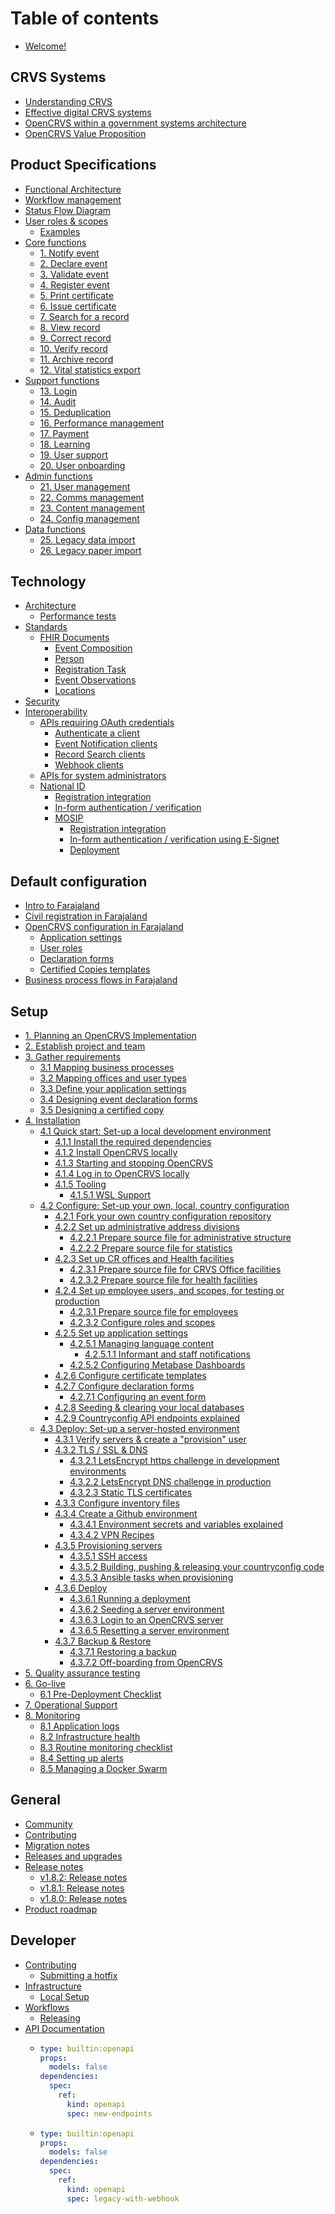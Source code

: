 # Table of contents

* [Welcome!](README.md)

## CRVS Systems

* [Understanding CRVS](crvs-systems/understanding-crvs.md)
* [Effective digital CRVS systems](crvs-systems/effective-digital-crvs-systems.md)
* [OpenCRVS within a government systems architecture](crvs-systems/opencrvs-within-a-government-systems-architecture.md)
* [OpenCRVS Value Proposition](crvs-systems/opencrvs-value-proposition.md)

## Product Specifications

* [Functional Architecture](product-specifications/functional-architecture.md)
* [Workflow management](product-specifications/workflow-management.md)
* [Status Flow Diagram](product-specifications/status-flow-diagram.md)
* [User roles & scopes](product-specifications/users/README.md)
  * [Examples](product-specifications/users/examples.md)
* [Core functions](product-specifications/core-functions/README.md)
  * [1. Notify event](product-specifications/core-functions/1.-notify-event.md)
  * [2. Declare event](product-specifications/core-functions/2.-declare-event.md)
  * [3. Validate event](product-specifications/core-functions/3.-validate-event.md)
  * [4. Register event](product-specifications/core-functions/4.-register-event.md)
  * [5. Print certificate](product-specifications/core-functions/5.-print-certificate.md)
  * [6. Issue certificate](product-specifications/core-functions/5.-issue-certificate.md)
  * [7. Search for a record](product-specifications/core-functions/6.-search-for-a-record.md)
  * [8. View record](product-specifications/core-functions/7.-view-record.md)
  * [9. Correct record](product-specifications/core-functions/8.-correct-record.md)
  * [10. Verify record](product-specifications/core-functions/9.-verify-record.md)
  * [11. Archive record](product-specifications/core-functions/10.-archive-record.md)
  * [12. Vital statistics export](product-specifications/core-functions/11.-vital-statistics-export.md)
* [Support functions](product-specifications/support-functions/README.md)
  * [13. Login](product-specifications/support-functions/10.-login.md)
  * [14. Audit](product-specifications/support-functions/11.-audit.md)
  * [15. Deduplication](product-specifications/support-functions/12.-deduplication.md)
  * [16. Performance management](product-specifications/support-functions/13.-performance-management.md)
  * [17. Payment](product-specifications/support-functions/14.-payment.md)
  * [18. Learning](product-specifications/support-functions/15.-learning.md)
  * [19. User support](product-specifications/support-functions/16.-user-support.md)
  * [20. User onboarding](product-specifications/support-functions/20.-user-onboarding.md)
* [Admin functions](product-specifications/admin-functions/README.md)
  * [21. User management](product-specifications/admin-functions/17.-user-management.md)
  * [22. Comms management](product-specifications/admin-functions/18.-comms-management.md)
  * [23. Content management](product-specifications/admin-functions/19.-content-management.md)
  * [24. Config management](product-specifications/admin-functions/20.-config-management.md)
* [Data functions](product-specifications/data-functions/README.md)
  * [25. Legacy data import](product-specifications/data-functions/21.-legacy-data-import.md)
  * [26. Legacy paper import](product-specifications/data-functions/22.-legacy-paper-import.md)

## Technology

* [Architecture](technology/architecture/README.md)
  * [Performance tests](technology/architecture/performance-tests.md)
* [Standards](technology/standards/README.md)
  * [FHIR Documents](technology/standards/fhir-documents/README.md)
    * [Event Composition](technology/standards/fhir-documents/event-composition.md)
    * [Person](technology/standards/fhir-documents/person.md)
    * [Registration Task](technology/standards/fhir-documents/registration-task.md)
    * [Event Observations](technology/standards/fhir-documents/event-observations.md)
    * [Locations](technology/standards/fhir-documents/locations.md)
* [Security](technology/security.md)
* [Interoperability](technology/interoperability/README.md)
  * [APIs requiring OAuth credentials](technology/interoperability/create-a-client/README.md)
    * [Authenticate a client](technology/interoperability/create-a-client/authenticate-a-client.md)
    * [Event Notification clients](technology/interoperability/create-a-client/event-notification-clients.md)
    * [Record Search clients](technology/interoperability/create-a-client/record-search-clients.md)
    * [Webhook clients](technology/interoperability/create-a-client/webhook-clients.md)
  * [APIs for system administrators](technology/interoperability/fhir-location-rest-api.md)
  * [National ID](technology/interoperability/national-id-client.md)
    * [Registration integration](technology/interoperability/national-id-client/registration-integration.md)
    * [In-form authentication / verification](technology/interoperability/national-id-client/in-form-authentication-verification.md)
    * [MOSIP](technology/interoperability/national-id-client/mosip/README.md)
      * [Registration integration](technology/interoperability/national-id-client/mosip/registration-integration.md)
      * [In-form authentication / verification using E-Signet](technology/interoperability/national-id-client/mosip/in-form-authentication-verification-using-e-signet.md)
      * [Deployment](technology/interoperability/national-id-client/mosip/deployment.md)

## Default configuration

* [Intro to Farajaland](default-configuration/intro-to-farajaland.md)
* [Civil registration in Farajaland](default-configuration/civil-registration-in-farajaland.md)
* [OpenCRVS configuration in Farajaland](default-configuration/opencrvs-configuration-in-farajaland/README.md)
  * [Application settings](default-configuration/opencrvs-configuration-in-farajaland/application-settings.md)
  * [User roles](default-configuration/opencrvs-configuration-in-farajaland/user-role-mapping.md)
  * [Declaration forms](default-configuration/opencrvs-configuration-in-farajaland/declaration-forms.md)
  * [Certified Copies templates](default-configuration/opencrvs-configuration-in-farajaland/certificate-templates.md)
* [Business process flows in Farajaland](default-configuration/business-process-flows-in-farajaland.md)

## Setup

* [1. Planning an OpenCRVS Implementation](setup/1.-planning-an-opencrvs-implementation.md)
* [2. Establish project and team](setup/1.-establish-project-and-team.md)
* [3. Gather requirements](setup/2.-gather-requirements/README.md)
  * [3.1 Mapping business processes](setup/2.-gather-requirements/3.1-mapping-business-processes.md)
  * [3.2 Mapping offices and user types](setup/2.-gather-requirements/3.2-mapping-offices-and-user-types.md)
  * [3.3 Define your application settings](setup/2.-gather-requirements/3.3-define-your-application-settings.md)
  * [3.4 Designing event declaration forms](setup/2.-gather-requirements/3.4-designing-event-declaration-forms.md)
  * [3.5 Designing a certified copy](setup/2.-gather-requirements/3.5-designing-a-certificate-template.md)
* [4. Installation](setup/3.-installation/README.md)
  * [4.1 Quick start: Set-up a local development environment](setup/3.-installation/3.1-set-up-a-development-environment/README.md)
    * [4.1.1 Install the required dependencies](setup/3.-installation/3.1-set-up-a-development-environment/3.1.1-install-the-required-dependencies.md)
    * [4.1.2 Install OpenCRVS locally](setup/3.-installation/3.1-set-up-a-development-environment/3.1.2-install-opencrvs-locally.md)
    * [4.1.3 Starting and stopping OpenCRVS](setup/3.-installation/3.1-set-up-a-development-environment/3.1.3-starting-and-stopping-opencrvs.md)
    * [4.1.4 Log in to OpenCRVS locally](setup/3.-installation/3.1-set-up-a-development-environment/3.1.4-log-in-to-opencrvs-locally.md)
    * [4.1.5 Tooling](setup/3.-installation/3.1-set-up-a-development-environment/3.1.5-tooling/README.md)
      * [4.1.5.1 WSL Support](setup/3.-installation/3.1-set-up-a-development-environment/3.1.5-tooling/4.1.5.1-wsl-support.md)
  * [4.2 Configure: Set-up your own, local, country configuration](setup/3.-installation/3.2-set-up-your-own-country-configuration/README.md)
    * [4.2.1 Fork your own country configuration repository](setup/3.-installation/3.2-set-up-your-own-country-configuration/3.2.1-fork-your-own-country-configuration-repository.md)
    * [4.2.2 Set up administrative address divisions](setup/3.-installation/3.2-set-up-your-own-country-configuration/3.2.2-set-up-administrative-address-divisions/README.md)
      * [4.2.2.1 Prepare source file for administrative structure](setup/3.-installation/3.2-set-up-your-own-country-configuration/3.2.2-set-up-administrative-address-divisions/3.2.2.1-prepare-source-file-for-administrative-structure.md)
      * [4.2.2.2 Prepare source file for statistics](setup/3.-installation/3.2-set-up-your-own-country-configuration/3.2.2-set-up-administrative-address-divisions/3.2.2.2-prepare-source-file-for-statistics.md)
    * [4.2.3 Set up CR offices and Health facilities](setup/3.-installation/3.2-set-up-your-own-country-configuration/3.2.3-set-up-cr-offices-and-health-facilities/README.md)
      * [4.2.3.1 Prepare source file for CRVS Office facilities](setup/3.-installation/3.2-set-up-your-own-country-configuration/3.2.3-set-up-cr-offices-and-health-facilities/3.2.3.1-prepare-source-file-for-crvs-office-facilities.md)
      * [4.2.3.2 Prepare source file for health facilities](setup/3.-installation/3.2-set-up-your-own-country-configuration/3.2.3-set-up-cr-offices-and-health-facilities/3.2.3.2-prepare-source-file-for-health-facilities.md)
    * [4.2.4 Set up employee users, and scopes, for testing or production](setup/3.-installation/3.2-set-up-your-own-country-configuration/3.2.4-set-up-employees-for-testing-or-production/README.md)
      * [4.2.3.1 Prepare source file for employees](setup/3.-installation/3.2-set-up-your-own-country-configuration/3.2.4-set-up-employees-for-testing-or-production/3.2.3.1-prepare-source-file-for-test-employees.md)
      * [4.2.3.2 Configure roles and scopes](setup/3.-installation/3.2-set-up-your-own-country-configuration/3.2.4-set-up-employees-for-testing-or-production/4.2.3.2-configure-role-titles.md)
    * [4.2.5 Set up application settings](setup/3.-installation/3.2-set-up-your-own-country-configuration/3.2.5-set-up-application-settings/README.md)
      * [4.2.5.1 Managing language content](setup/3.-installation/3.2-set-up-your-own-country-configuration/3.2.5-set-up-application-settings/3.2.9.1-managing-language-content/README.md)
        * [4.2.5.1.1 Informant and staff notifications](setup/3.-installation/3.2-set-up-your-own-country-configuration/3.2.5-set-up-application-settings/3.2.9.1-managing-language-content/3.3.3-provision-a-comms-gateway.md)
      * [4.2.5.2 Configuring Metabase Dashboards](setup/3.-installation/3.2-set-up-your-own-country-configuration/3.2.5-set-up-application-settings/4.2.5.2-configuring-metabase-dashboards.md)
    * [4.2.6 Configure certificate templates](setup/3.-installation/3.2-set-up-your-own-country-configuration/3.2.6-configure-certificate-templates.md)
    * [4.2.7 Configure declaration forms](setup/3.-installation/3.2-set-up-your-own-country-configuration/3.2.7-configure-declaration-forms/README.md)
      * [4.2.7.1 Configuring an event form](setup/3.-installation/3.2-set-up-your-own-country-configuration/3.2.7-configure-declaration-forms/4.2.7.1-configuring-an-event-form.md)
    * [4.2.8 Seeding & clearing your local databases](setup/3.-installation/3.2-set-up-your-own-country-configuration/3.2.8-seeding-your-local-database.md)
    * [4.2.9 Countryconfig API endpoints explained](setup/3.-installation/3.2-set-up-your-own-country-configuration/3.2.9-countryconfig-apis-explained.md)
  * [4.3 Deploy: Set-up a server-hosted environment](setup/3.-installation/3.3-set-up-a-server-hosted-environment/README.md)
    * [4.3.1 Verify servers & create a "provision" user](setup/3.-installation/3.3-set-up-a-server-hosted-environment/3.3.1-provision-your-server-nodes-with-ssh-access.md)
    * [4.3.2 TLS / SSL & DNS](setup/3.-installation/3.3-set-up-a-server-hosted-environment/3.3.5-setup-dns-a-records/README.md)
      * [4.3.2.1 LetsEncrypt https challenge in development environments](setup/3.-installation/3.3-set-up-a-server-hosted-environment/3.3.5-setup-dns-a-records/4.3.2.1-letsencrypt-https-challenge-in-development-environments.md)
      * [4.3.2.2 LetsEncrypt DNS challenge in production](setup/3.-installation/3.3-set-up-a-server-hosted-environment/3.3.5-setup-dns-a-records/4.3.2.2-letsencrypt-dns-challenge-in-production.md)
      * [4.3.2.3 Static TLS certificates](setup/3.-installation/3.3-set-up-a-server-hosted-environment/3.3.5-setup-dns-a-records/4.3.2.3-static-tls-certificates.md)
    * [4.3.3 Configure inventory files](setup/3.-installation/3.3-set-up-a-server-hosted-environment/3.3.2-install-dependencies.md)
    * [4.3.4 Create a Github environment](setup/3.-installation/3.3-set-up-a-server-hosted-environment/4.3.4-create-a-github-environment/README.md)
      * [4.3.4.1 Environment secrets and variables explained](setup/3.-installation/3.3-set-up-a-server-hosted-environment/4.3.4-create-a-github-environment/4.3.4.1-environment-secrets-and-variables-explained.md)
      * [4.3.4.2 VPN Recipes](setup/3.-installation/3.3-set-up-a-server-hosted-environment/4.3.4-create-a-github-environment/4.3.4.2-vpn-recipes.md)
    * [4.3.5 Provisioning servers](setup/3.-installation/3.3-set-up-a-server-hosted-environment/4.3.5-provisioning-servers/README.md)
      * [4.3.5.1 SSH access](setup/3.-installation/3.3-set-up-a-server-hosted-environment/4.3.5-provisioning-servers/4.3.5.1-ssh-access.md)
      * [4.3.5.2 Building, pushing & releasing your countryconfig code](setup/3.-installation/3.3-set-up-a-server-hosted-environment/4.3.5-provisioning-servers/4.3.5.2-building-pushing-and-releasing-your-countryconfig-code.md)
      * [4.3.5.3 Ansible tasks when provisioning](setup/3.-installation/3.3-set-up-a-server-hosted-environment/4.3.5-provisioning-servers/4.3.5.3-ansible-tasks-when-provisioning.md)
    * [4.3.6 Deploy](setup/3.-installation/3.3-set-up-a-server-hosted-environment/3.3.6-deploy-automated-and-manual/README.md)
      * [4.3.6.1 Running a deployment](setup/3.-installation/3.3-set-up-a-server-hosted-environment/3.3.6-deploy-automated-and-manual/4.3.6.1-running-a-deployment.md)
      * [4.3.6.2 Seeding a server environment](setup/3.-installation/3.3-set-up-a-server-hosted-environment/3.3.6-deploy-automated-and-manual/4.3.6.2-seeding-a-server-environment.md)
      * [4.3.6.3 Login to an OpenCRVS server](setup/3.-installation/3.3-set-up-a-server-hosted-environment/3.3.6-deploy-automated-and-manual/4.3.6.3-login-to-an-opencrvs-server.md)
      * [4.3.6.5 Resetting a server environment](setup/3.-installation/3.3-set-up-a-server-hosted-environment/3.3.6-deploy-automated-and-manual/4.3.6.5-resetting-a-server-environment.md)
    * [4.3.7 Backup & Restore](setup/3.-installation/3.3-set-up-a-server-hosted-environment/4.3.7-backup-and-restore/README.md)
      * [4.3.7.1 Restoring a backup](setup/3.-installation/3.3-set-up-a-server-hosted-environment/4.3.7-backup-and-restore/4.3.7.1-restoring-a-backup.md)
      * [4.3.7.2 Off-boarding from OpenCRVS](setup/3.-installation/3.3-set-up-a-server-hosted-environment/4.3.7-backup-and-restore/4.3.7.2-off-boarding-from-opencrvs.md)
* [5. Quality assurance testing](setup/5.-testing.md)
* [6. Go-live](setup/6.-go-live/README.md)
  * [6.1 Pre-Deployment Checklist](setup/6.-go-live/3.3.4-set-up-an-smtp-server-for-opencrvs-monitoring-alerts.md)
* [7. Operational Support](setup/8.-operational-support.md)
* [8. Monitoring](setup/7.-monitoring/README.md)
  * [8.1 Application logs](setup/7.-monitoring/7.1-application-logs.md)
  * [8.2 Infrastructure health](setup/7.-monitoring/7.2-infrastructure-health.md)
  * [8.3 Routine monitoring checklist](setup/7.-monitoring/7.3-routine-monitoring-checklist.md)
  * [8.4 Setting up alerts](setup/7.-monitoring/7.4-setting-up-alerts.md)
  * [8.5 Managing a Docker Swarm](setup/7.-monitoring/7.5-managing-a-docker-swarm.md)

## General

* [Community](general/community.md)
* [Contributing](general/contributing.md)
* [Migration notes](general/migration-notes.md)
* [Releases and upgrades](general/releases/README.md)
* [Release notes](general/v1.8-release-notes/README.md)
  * [v1.8.2: Release notes](general/v1.8-release-notes/v1.8.2-release-notes.md)
  * [v1.8.1: Release notes](general/v1.8-release-notes/v1.8.1-release-notes.md)
  * [v1.8.0: Release notes](general/v1.8-release-notes/v1.8.0-release-notes.md)
* [Product roadmap](general/product-roadmap.md)

## Developer

* [Contributing](developer/contributing/README.md)
  * [Submitting a hotfix](developer/contributing/submitting-a-hotfix.md)
* [Infrastructure](developers/infrastructure/README.md)
  * [Local Setup](developers/infrastructure/local-setup/local-setup.md)
* [Workflows](developers/workflows/README.md)
  * [Releasing](developers/workflows/releasing.md)
* [API Documentation](developers/api-documentation/README.md)
  * ```yaml
    type: builtin:openapi
    props:
      models: false
    dependencies:
      spec:
        ref:
          kind: openapi
          spec: new-endpoints
    ```
  * ```yaml
    type: builtin:openapi
    props:
      models: false
    dependencies:
      spec:
        ref:
          kind: openapi
          spec: legacy-with-webhook
    ```
